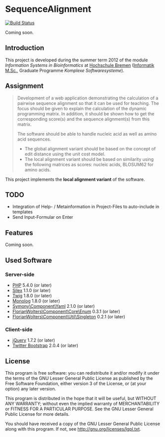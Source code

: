 # SequenceAlignment

[![Build Status](https://secure.travis-ci.org/FlorianWolters/SequenceAlignment.png?branch=master)](http://travis-ci.org/FlorianWolters/SequenceAlignment)

Coming soon.

## Introduction

This project is developed during the summer term 2012 of the module *Information Systems in Bioinformatics* at [Hochschule Bremen][10] ([Informatik M.Sc.][11], Graduate Programme *Komplexe Softwaresysteme*).

## Assignment

> Development of a web application demonstrating the calculation of a pairwise sequence alignment so that it can be used for teaching. The focus should be given to explain the calculation of the dynamic programming matrix. In addition, it should be shown how to get the corresponding score(s) and the sequence alignment(s) from this matrix.
>
> The software should be able to handle nucleic acid as well as amino acid sequences.
> * The global alignment variant should be based on the concept of edit distance using the unit cost model.
> * The local alignment variant should be based on similarity using the following matrices as scores: nucleic acids, BLOSUM62 for amino acids.

This project implements the **local alignment variant** of the software.

## TODO
- Integration of Help- / Metainformation in Project-Files to auto-include in templates
- Send Input-Formular on Enter

## Features

Coming soon.

## Used Software

### Server-side

* [PHP][1] 5.4.0 (or later)
* [Silex][2] 1.1.0 (or later)
* [Twig][3] 1.8.0 (or later)
* [Monolog][4] 1.8.0 (or later)
* [Symony\Component\Yaml][12] 2.1.0 (or later)
* [FlorianWolters\Component\Core\Enum][5] 0.3.1 (or later)
* [FlorianWolters\Component\Util\Singleton][6] 0.2.1 (or later)

### Client-side

* [jQuery][8] 1.7.2 (or later)
* [Twitter Bootstrap][7] 2.0.4 (or later)

## License

This program is free software: you can redistribute it and/or modify it under the terms of the GNU Lesser General Public License as published by the Free Software Foundation, either version 3 of the License, or (at your option) any later version.

This program is distributed in the hope that it will be useful, but WITHOUT ANY WARRANTY; without even the implied warranty of MERCHANTABILITY or FITNESS FOR A PARTICULAR PURPOSE.  See the GNU Lesser General Public License for more details.

You should have received a copy of the GNU Lesser General Public License along with this program. If not, see http://gnu.org/licenses/lgpl.txt.



[1]: http://php.net
[2]: http://silex.sensiolabs.org
[3]: http://twig.sensiolabs.org
[4]: https://github.com/Seldaek/monolog
[5]: https://github.com/FlorianWolters/PHP-Component-Core-Enum
[6]: https://github.com/FlorianWolters/PHP-Component-Util-Singleton
[7]: http://twitter.github.com/bootstrap
[8]: http://jquery.com
[10]: http://hs-bremen.de
[11]: http://hs-bremen.de/internet/de/studium/stg/infmsc
[12]: http://symfony.com/doc/current/components/yaml.html
